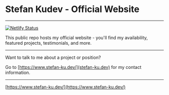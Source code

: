 # Stefan Kudev - Official Website

___

[![Netlify Status](https://api.netlify.com/api/v1/badges/ac15961c-4799-4180-bc27-179ba00610d2/deploy-status)](https://app.netlify.com/sites/stefankudev/deploys)

This public repo hosts my official website - you'll find my availability, featured projects, testimonials, and more.

___

Want to talk to me about a project or position?

Go to [https://www.stefan-ku.dev/](stefan-ku.dev) for my contact information.

___

[https://www.stefan-ku.dev/](https://www.stefan-ku.dev/)
